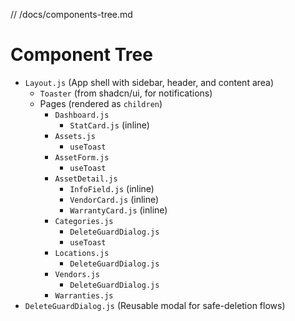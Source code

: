 // /docs/components-tree.md
# Component Tree

- `Layout.js` (App shell with sidebar, header, and content area)
  - `Toaster` (from shadcn/ui, for notifications)
  - Pages (rendered as `children`)
    - `Dashboard.js`
      - `StatCard.js` (inline)
    - `Assets.js`
      - `useToast`
    - `AssetForm.js`
      - `useToast`
    - `AssetDetail.js`
      - `InfoField.js` (inline)
      - `VendorCard.js` (inline)
      - `WarrantyCard.js` (inline)
    - `Categories.js`
      - `DeleteGuardDialog.js`
      - `useToast`
    - `Locations.js`
      - `DeleteGuardDialog.js`
    - `Vendors.js`
      - `DeleteGuardDialog.js`
    - `Warranties.js`
- `DeleteGuardDialog.js` (Reusable modal for safe-deletion flows)
